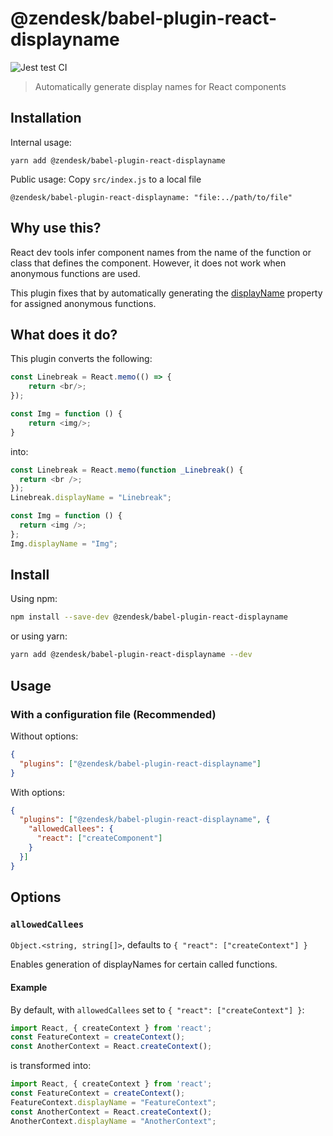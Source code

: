 # @zendesk/babel-plugin-react-displayname

![Jest test CI](https://github.com/zendesk/babel-plugin-react-displayname/workflows/Jest%20test%20CI/badge.svg)

> Automatically generate display names for React components

## Installation

Internal usage:
```
yarn add @zendesk/babel-plugin-react-displayname
```

Public usage: Copy `src/index.js` to a local file
```
@zendesk/babel-plugin-react-displayname: "file:../path/to/file"
```

## Why use this?

React dev tools infer component names from the name of the function or class that defines the component. However, it does not work when anonymous functions are used.

This plugin fixes that by automatically generating the [displayName](https://reactjs.org/docs/react-component.html#displayname) property for assigned anonymous functions.

## What does it do?

This plugin converts the following:

```js
const Linebreak = React.memo(() => {
    return <br/>;
});

const Img = function () {
    return <img/>;
}
```

into:

```js
const Linebreak = React.memo(function _Linebreak() {
  return <br />;
});
Linebreak.displayName = "Linebreak";

const Img = function () {
  return <img />;
};
Img.displayName = "Img";
```

## Install

Using npm:

```sh
npm install --save-dev @zendesk/babel-plugin-react-displayname
```

or using yarn:

```sh
yarn add @zendesk/babel-plugin-react-displayname --dev
```

## Usage

### With a configuration file (Recommended)

Without options:
```json
{
  "plugins": ["@zendesk/babel-plugin-react-displayname"]
}
```

With options:
```json
{
  "plugins": ["@zendesk/babel-plugin-react-displayname", {
    "allowedCallees": {
      "react": ["createComponent"]
    }
  }]
}
```

## Options

### `allowedCallees`

`Object.<string, string[]>`, defaults to `{ "react": ["createContext"] }`

Enables generation of displayNames for certain called functions.

#### Example

By default, with `allowedCallees` set to `{ "react": ["createContext"] }`:

```js
import React, { createContext } from 'react';
const FeatureContext = createContext();
const AnotherContext = React.createContext();
```

is transformed into:

```js
import React, { createContext } from 'react';
const FeatureContext = createContext();
FeatureContext.displayName = "FeatureContext";
const AnotherContext = React.createContext();
AnotherContext.displayName = "AnotherContext";
```
